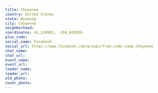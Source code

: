 ```yaml
---
title: Cheyenne
country: United States
state: Wyoming
city: Cheyenne
neighborhood: 
coordinates: 41.139981, -104.820246
plus_code:
social_name: Facebook
social_url: https://www.facebook.com/groups/free.code.camp.cheyenne
chat_name:
chat_url:
event_name:
event_url:
leader_name:
leader_url:
old_photo: 
cover_photo:
---
```

